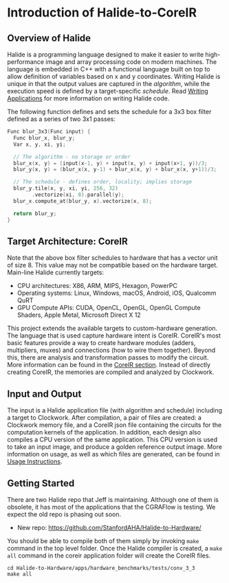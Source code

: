 # Introduction of Halide-to-CoreIR
## Overview of Halide

Halide is a programming language designed to make it easier to write
high-performance image and array processing code on modern machines.
The language is embedded in C++ with a functional language built on top
to allow definition of variables based on x and y coordinates. Writing
Halide is unique in that the output values are captured in the _algorithm_, 
while the execution speed is defined by a target-specific _schedule_. Read
[Writing Applications](writing-apps.md) for more information on writing 
Halide code.

The following function defines and sets the schedule for a 3x3 box filter
defined as a series of two 3x1 passes:

```C++
Func blur_3x3(Func input) {
  Func blur_x, blur_y;
  Var x, y, xi, yi;

  // The algorithm - no storage or order
  blur_x(x, y) = (input(x-1, y) + input(x, y) + input(x+1, y))/3;
  blur_y(x, y) = (blur_x(x, y-1) + blur_x(x, y) + blur_x(x, y+1))/3;

  // The schedule - defines order, locality; implies storage
  blur_y.tile(x, y, xi, yi, 256, 32)
        .vectorize(xi, 8).parallel(y);
  blur_x.compute_at(blur_y, x).vectorize(x, 8);

  return blur_y;
}
```

## Target Architecture: CoreIR

Note that the above box filter schedules to hardware that has a vector unit
of size 8. This value may not be compatible based on the hardware target.
Main-line Halide currently targets:

* CPU architectures: X86, ARM, MIPS, Hexagon, PowerPC
* Operating systems: Linux, Windows, macOS, Android, iOS, Qualcomm QuRT
* GPU Compute APIs: CUDA, OpenCL, OpenGL, OpenGL Compute Shaders, Apple Metal,
  Microsoft Direct X 12

This project extends the available targets to custom-hardware generation. The language
that is used capture hardware intent is CoreIR. CoreIR's most basic features provide a
way to create hardware modules (adders, multipliers, muxes) and connections (how to 
wire them together). Beyond this, there are analysis and transformation passes to modify 
the circuit. More information can be found in the [CoreIR section](coreir/intro.md). Instead
of directly creating CoreIR, the memories are compiled and analyzed by Clockwork.

## Input and Output
The input is a Halide application file (with algorithm and schedule) including a target
to Clockwork. After compilation, a pair of files are created: a Clockwork memory file, and
a CoreIR json file containing the circuits for the computation  kernels of the application.
In addition, each design also compiles a CPU version of the same application. This CPU version
is used to take an input image, and produce a golden reference output image. More information
on usage, as well as which files are generated, can be found in [Usage Instructions](usage.md).


## Getting Started
There are two Halide repo that Jeff is maintaining. Although one of them is
obsolete, it has most of the applications that the CGRAFlow is testing. We
expect the old repo is phasing out soon.

* New repo:
  https://github.com/StanfordAHA/Halide-to-Hardware/

You should be able to compile both of them simply by invoking `make` command
in the top level folder. Once the Halide compiler is created, a `make all` command
in the coreir application folder will create the CoreIR files.

```
cd Halide-to-Hardware/apps/hardware_benchmarks/tests/conv_3_3
make all
```
